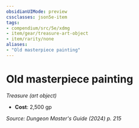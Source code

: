 ```yaml
---
obsidianUIMode: preview
cssclasses: json5e-item
tags:
- compendium/src/5e/xdmg
- item/gear/treasure-art-object
- item/rarity/none
aliases: 
- "Old masterpiece painting"
---
```

# Old masterpiece painting
*Treasure (art object)*  


- **Cost**: 2,500 gp

*Source: Dungeon Master's Guide (2024) p. 215*